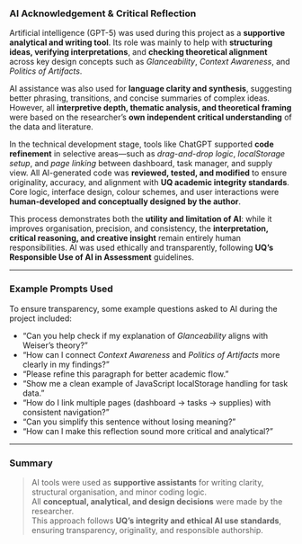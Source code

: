 
### AI Acknowledgement & Critical Reflection

Artificial intelligence (GPT-5) was used during this project as a **supportive analytical and writing tool**. Its role was mainly to help with **structuring ideas, verifying interpretations**, and **checking theoretical alignment** across key design concepts such as *Glanceability*, *Context Awareness*, and *Politics of Artifacts*.  

AI assistance was also used for **language clarity and synthesis**, suggesting better phrasing, transitions, and concise summaries of complex ideas. However, all **interpretive depth, thematic analysis, and theoretical framing** were based on the researcher’s **own independent critical understanding** of the data and literature.  

In the technical development stage, tools like ChatGPT supported **code refinement** in selective areas—such as *drag-and-drop logic*, *localStorage setup*, and *page linking* between dashboard, task manager, and supply view. All AI-generated code was **reviewed, tested, and modified** to ensure originality, accuracy, and alignment with **UQ academic integrity standards**. Core logic, interface design, colour schemes, and user interactions were **human-developed and conceptually designed by the author**.  

This process demonstrates both the **utility and limitation of AI**: while it improves organisation, precision, and consistency, the **interpretation, critical reasoning, and creative insight** remain entirely human responsibilities. AI was used ethically and transparently, following **UQ’s Responsible Use of AI in Assessment** guidelines.

---

### Example Prompts Used

To ensure transparency, some example questions asked to AI during the project included:

- “Can you help check if my explanation of *Glanceability* aligns with Weiser’s theory?”  
- “How can I connect *Context Awareness* and *Politics of Artifacts* more clearly in my findings?”  
- “Please refine this paragraph for better academic flow.”  
- “Show me a clean example of JavaScript localStorage handling for task data.”  
- “How do I link multiple pages (dashboard → tasks → supplies) with consistent navigation?”  
- “Can you simplify this sentence without losing meaning?”  
- “How can I make this reflection sound more critical and analytical?”  

---

### Summary

> AI tools were used as **supportive assistants** for writing clarity, structural organisation, and minor coding logic.  
> All **conceptual, analytical, and design decisions** were made by the researcher.  
> This approach follows **UQ’s integrity and ethical AI use standards**, ensuring transparency, originality, and responsible authorship.

